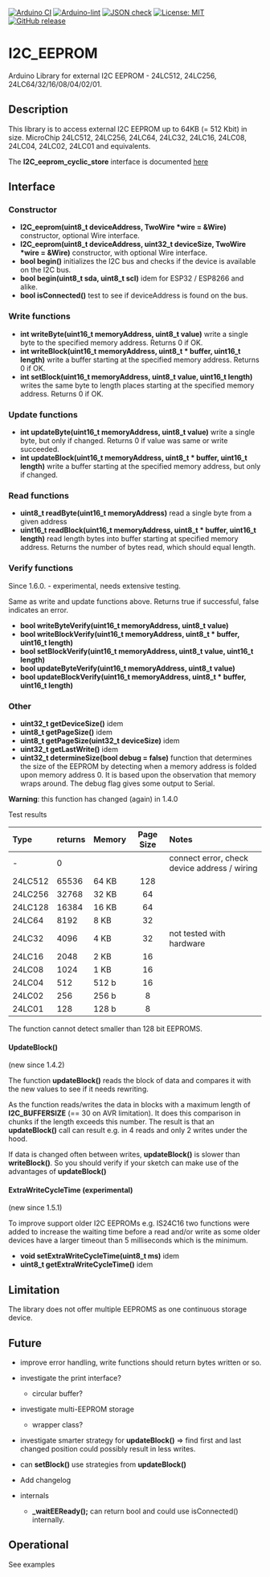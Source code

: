 
[![Arduino CI](https://github.com/RobTillaart/I2C_EEPROM/workflows/Arduino%20CI/badge.svg)](https://github.com/marketplace/actions/arduino_ci)
[![Arduino-lint](https://github.com/RobTillaart/I2C_EEPROM/actions/workflows/arduino-lint.yml/badge.svg)](https://github.com/RobTillaart/I2C_EEPROM/actions/workflows/arduino-lint.yml)
[![JSON check](https://github.com/RobTillaart/I2C_EEPROM/actions/workflows/jsoncheck.yml/badge.svg)](https://github.com/RobTillaart/I2C_EEPROM/actions/workflows/jsoncheck.yml)
[![License: MIT](https://img.shields.io/badge/license-MIT-green.svg)](https://github.com/RobTillaart/I2C_EEPROM/blob/master/LICENSE)
[![GitHub release](https://img.shields.io/github/release/RobTillaart/I2C_EEPROM.svg?maxAge=3600)](https://github.com/RobTillaart/I2C_EEPROM/releases)


# I2C_EEPROM

Arduino Library for external I2C EEPROM - 24LC512, 24LC256, 24LC64/32/16/08/04/02/01.


## Description

This library is to access external I2C EEPROM up to 64KB (= 512 Kbit) in size.
MicroChip 24LC512, 24LC256, 24LC64, 24LC32, 24LC16, 24LC08, 24LC04, 24LC02, 24LC01 and equivalents.


The **I2C_eeprom_cyclic_store** interface is documented [here](README_cyclic_store.md)


## Interface

### Constructor

- **I2C_eeprom(uint8_t deviceAddress, TwoWire \*wire = &Wire)** constructor, optional Wire interface.
- **I2C_eeprom(uint8_t deviceAddress, uint32_t deviceSize, TwoWire \*wire = &Wire)** constructor, with optional Wire interface.
- **bool begin()** initializes the I2C bus and checks if the device is available on the I2C bus.
- **bool begin(uint8_t sda, uint8_t scl)** idem for ESP32 / ESP8266 and alike.
- **bool isConnected()** test to see if deviceAddress is found on the bus.


### Write functions

- **int writeByte(uint16_t memoryAddress, uint8_t value)** write a single byte to the specified memory address. Returns 0 if OK.
- **int writeBlock(uint16_t memoryAddress, uint8_t \* buffer, uint16_t length)** write a buffer starting at the specified memory address. Returns 0 if OK.
- **int setBlock(uint16_t memoryAddress, uint8_t value, uint16_t length)** writes the same byte to length places starting at the specified memory address. Returns 0 if OK.


### Update functions

- **int updateByte(uint16_t memoryAddress, uint8_t value)** write a single byte, but only if changed.
Returns 0 if value was same or write succeeded.
- **int updateBlock(uint16_t memoryAddress, uint8_t \* buffer, uint16_t length)** write a buffer starting at the specified memory address, but only if changed.


### Read functions

- **uint8_t readByte(uint16_t memoryAddress)** read a single byte from a given address
- **uint16_t readBlock(uint16_t memoryAddress, uint8_t \* buffer, uint16_t length)** read length bytes into buffer starting at specified memory address.
Returns the number of bytes read, which should equal length.


### Verify functions

Since 1.6.0. - experimental, needs extensive testing.

Same as write and update functions above. Returns true if successful, false indicates an error.

- **bool writeByteVerify(uint16_t memoryAddress, uint8_t value)**
- **bool writeBlockVerify(uint16_t memoryAddress, uint8_t \* buffer,  uint16_t length)**
- **bool setBlockVerify(uint16_t memoryAddress, uint8_t value, uint16_t length)**
- **bool updateByteVerify(uint16_t memoryAddress, uint8_t value)**
- **bool updateBlockVerify(uint16_t memoryAddress, uint8_t \* buffer, uint16_t length)**


### Other

- **uint32_t getDeviceSize()** idem
- **uint8_t  getPageSize()** idem
- **uint8_t  getPageSize(uint32_t deviceSize)** idem
- **uint32_t getLastWrite()** idem
- **uint32_t determineSize(bool debug = false)**
function that determines the size of the EEPROM by detecting when a memory address is folded upon memory address 0.
It is based upon the observation that memory wraps around.
The debug flag gives some output to Serial.

**Warning**: this function has changed (again) in 1.4.0

Test results

| Type    | returns |  Memory  | Page Size | Notes |
|:--------|:--------|:---------|:---------:|:------|
|  -      |    0    |          |           | connect error, check device address / wiring |
| 24LC512 |  65536  |  64 KB   |  128      |       |
| 24LC256 |  32768  |  32 KB   |   64      |       |
| 24LC128 |  16384  |  16 KB   |   64      |       |
| 24LC64  |   8192  |   8 KB   |   32      |       |
| 24LC32  |   4096  |   4 KB   |   32      | not tested with hardware |
| 24LC16  |   2048  |   2 KB   |   16      |       |
| 24LC08  |   1024  |   1 KB   |   16      |       |
| 24LC04  |    512  |  512 b   |   16      |       |
| 24LC02  |    256  |  256 b   |    8      |       |
| 24LC01  |    128  |  128 b   |    8      |       |

The function cannot detect smaller than 128 bit EEPROMS.


#### UpdateBlock()

(new since 1.4.2)

The function **updateBlock()** reads the block of data and compares it with the new values to see if it needs rewriting.

As the function reads/writes the data in blocks with a maximum length of **I2C_BUFFERSIZE** (== 30 on AVR limitation).
It does this comparison in chunks if the length exceeds this number.
The result is that an **updateBlock()** call can result e.g. in 4 reads and only 2 writes under the hood.

If data is changed often between writes, **updateBlock()** is slower than **writeBlock()**.
So you should verify if your sketch can make use of the advantages of **updateBlock()**


#### ExtraWriteCycleTime (experimental)

(new since 1.5.1)

To improve support older I2C EEPROMs e.g. IS24C16 two functions were added to increase
the waiting time before a read and/or write as some older devices have a larger timeout
than 5 milliseconds which is the minimum.

- **void     setExtraWriteCycleTime(uint8_t ms)** idem
- **uint8_t  getExtraWriteCycleTime()** idem


## Limitation

The library does not offer multiple EEPROMS as one continuous storage device.


## Future

- improve error handling, write functions should return bytes written or so.
- investigate the print interface?
  - circular buffer?
- investigate multi-EEPROM storage
  - wrapper class?
- investigate smarter strategy for **updateBlock()** 
  => find first and last changed position could possibly result in less writes.
- can **setBlock()** use strategies from **updateBlock()**
- Add changelog

- internals
  - **\_waitEEReady();** can return bool and could use isConnected() internally.

## Operational

See examples

